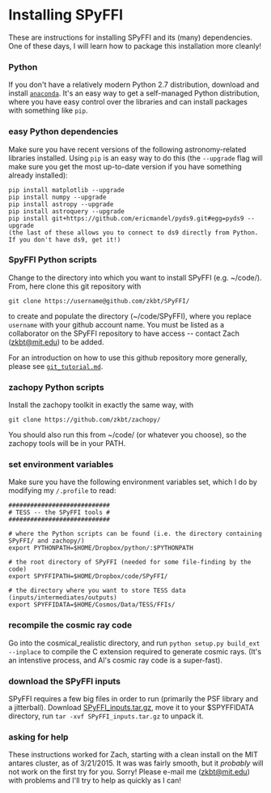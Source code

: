 Installing SPyFFI
=================

These are instructions for installing SPyFFI and its (many) dependencies. One of these days, I will learn how to package this installation more cleanly!

### Python
If you don't have a relatively modern Python 2.7 distribution, download and install [`anaconda`](). It's an easy way to get a self-managed Python distribution, where you have easy control over the libraries and can install packages with something like `pip`.

### easy Python dependencies
Make sure you have recent versions of the following astronomy-related libraries installed. Using `pip` is an easy way to do this (the `--upgrade` flag will make sure you get the most up-to-date version if you have something already installed):

    pip install matplotlib --upgrade  
    pip install numpy --upgrade  
    pip install astropy --upgrade  
    pip install astroquery --upgrade
    pip install git+https://github.com/ericmandel/pyds9.git#egg=pyds9 --upgrade
    (the last of these allows you to connect to ds9 directly from Python. If you don't have ds9, get it!)

### SpyFFI Python scripts
Change to the directory into which you want to install SPyFFI (e.g. ~/code/). From, here clone this git repository with

`git clone https://username@github.com/zkbt/SPyFFI/`

to create and populate the directory (~/code/SPyFFI), where you replace `username` with your github account name. You must be listed as a collaborator on the SPyFFI repository to have access -- contact Zach (zkbt@mit.edu) to be added.

For an introduction on how to use this github repository more generally, please see [`git_tutorial.md`](https://github.com/zkbt/SPyFFI/blob/master/git_tutorial.md).

### zachopy Python scripts
Install the zachopy toolkit in exactly the same way, with

`git clone https://github.com/zkbt/zachopy/`

You should also run this from ~/code/ (or whatever you choose), so the zachopy tools will be in your PATH.

### set environment variables
Make sure you have the following environment variables set, which I do by modifying my `/.profile` to read:

    ############################
    # TESS -- the SPyFFI tools #
    ############################

    # where the Python scripts can be found (i.e. the directory containing SPyFFI/ and zachopy/)
    export PYTHONPATH=$HOME/Dropbox/python/:$PYTHONPATH

    # the root directory of SPyFFI (needed for some file-finding by the code)
    export SPYFFIPATH=$HOME/Dropbox/code/SPyFFI/

    # the directory where you want to store TESS data (inputs/intermediates/outputs)
    export SPYFFIDATA=$HOME/Cosmos/Data/TESS/FFIs/

### recompile the cosmic ray code
Go into the cosmical_realistic directory, and run `python setup.py build_ext --inplace` to compile the C extension required to generate cosmic rays. (It's an intenstive process, and Al's cosmic ray code is a super-fast).

### download the SPyFFI inputs
SPyFFI requires a few big files in order to run (primarily the PSF library and a jitterball). Download [SPyFFI_inputs.tar.gz](https://www.dropbox.com/sh/n3mxpi2dol0u9ir/AAAFUi7NlBoW2IjIRZUOxAa5a?dl=0), move it to your $SPYFFIDATA directory, run `tar -xvf SPyFFI_inputs.tar.gz` to unpack it.

### asking for help
These instructions worked for Zach, starting with a clean install on the MIT antares cluster, as of 3/21/2015. It was was fairly smooth, but it *probably* will not work on the first try for you. Sorry! Please e-mail me (zkbt@mit.edu) with problems and I'll try to help as quickly as I can!
